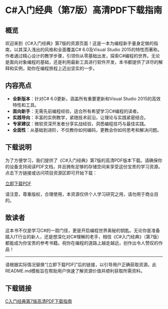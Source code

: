 # C#入门经典（第7版）高清PDF下载指南

## 概览

欢迎来到《C#入门经典》第7版的资源页面！这是一本为编程新手量身定做的指南，以其深入浅出的风格和全面覆盖C# 6.0及Visual Studio 2015的特性而著称。作者通过精心设计的教学步骤，引领你从零基础出发，探索C#编程的世界。无论是面向对象编程的基础，还是利用最新工具进行软件开发，本书都提供了详尽的解释和实例，助你在编程旅程上迈出坚实的一步。

## 内容亮点

- **全新版本**：针对C# 6.0更新，涵盖所有重要更新和Visual Studio 2015的高效特性和工具。
- **面向新手**：无需先前编程经验，适合所有希望学习C#编程的读者。
- **实践导向**：丰富的实例教学，紧随技术前沿，让理论与实践紧密结合。
- **专家建议**：微软资深开发者分享实战经验，洞悉编程技巧与最佳实践。
- **全面性**：从基础到进阶，不仅教你如何编码，更教会你如何思考和解决问题。

## 下载说明

为了方便学习，我们提供了《C#入门经典》第7版的高清PDF版本下载。请确保你的设备支持阅读PDF文档，并且拥有足够的存储空间来享受这份宝贵的学习资源。点击下方链接或访问项目资源区即可开始下载：

[立即下载PDF](链接需替换为实际下载链接)

请注意，尊重版权，合理使用，本资源仅供个人学习研究之用，请勿用于商业目的。

## 致读者

这本书不仅是学习C#的一扇门径，更是开启编程世界奥秘的钥匙。无论你是准备踏入IT行业的新人，还是想深化对C#理解的老手，相信《C#入门经典》（第7版）都能成为你宝贵的参考书籍。祝你在编程的道路上越走越远，创作出令人赞叹的作品！

---

请根据实际情况替换“[立即下载PDF]”后的链接，以引导用户正确获取资源。此README.md模板旨在帮助用户快速了解资源价值并顺利获取所需资料。

## 下载链接

[C入门经典第7版高清PDF下载指南](https://pan.quark.cn/s/e607dd4d04a5)